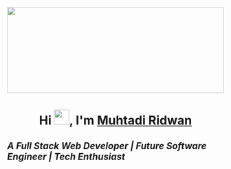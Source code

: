 <img src="https://media.tenor.com/kGBsOvMQFhIAAAAC/welcome-home-welcome.gif" height=200 width=100%>
<h1 align=center> Hi <img src="https://user-images.githubusercontent.com/1303154/88677602-1635ba80-d120-11ea-84d8-d263ba5fc3c0.gif" height=35px al=waving_hand>, I'm <a href="">Muhtadi Ridwan</a> 
  </h1>  
</a>
 
<h2> <em><strong>A Full Stack Web Developer | Future Software Engineer | Tech Enthusiast</em></h2>
